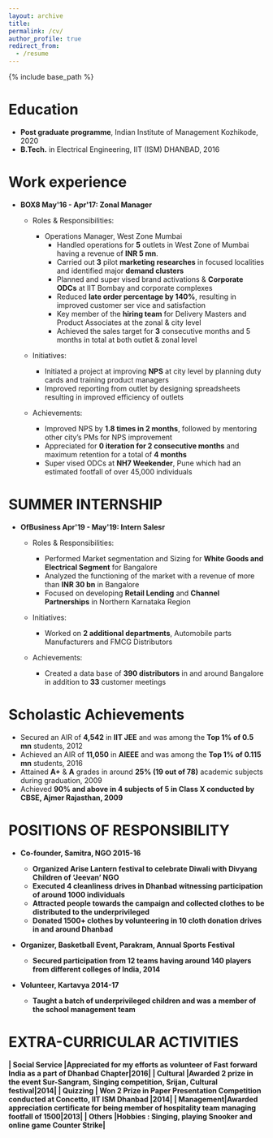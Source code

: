 ```yaml
---
layout: archive
title: 
permalink: /cv/
author_profile: true
redirect_from:
  - /resume
---
```


{% include base_path %}

Education
======
* <b>Post graduate programme</b>, Indian Institute of Management Kozhikode, 2020
* <b>B.Tech.</b> in Electrical Engineering, IIT (ISM) DHANBAD, 2016
  
Work experience
======
* <b> BOX8 May'16 - Apr'17: Zonal Manager </b>
  * Roles & Responsibilities: 
    * Operations Manager, West Zone Mumbai
      * Handled operations for <b>5</b> outlets in West Zone of Mumbai having a revenue of <b>INR 5 mn</b>.
      * Carried out <b>3</b> pilot <b>marketing researches</b> in focused localities and identified major <b>demand clusters</b>
      * Planned and super vised brand activations & <b>Corporate ODCs</b> at IIT Bombay and corporate complexes
      * Reduced <b>late order percentage by 140%</b>, resulting in improved customer ser vice and satisfaction
      * Key member of the <b>hiring team</b> for Delivery Masters and Product Associates at the zonal & city level
      * Achieved the sales target for <b>3</b> consecutive months and 5 months in total at both outlet & zonal level
      
   * Initiatives:
     *  Initiated a project at improving <b>NPS</b> at city level by planning duty cards and training product managers
     *  Improved reporting from outlet by designing spreadsheets resulting in improved efficiency of outlets
     
   * Achievements:
      * Improved NPS by <b>1.8 times in 2 months</b>, followed by mentoring other city’s PMs for NPS improvement
      * Appreciated for <b>0 iteration for 2 consecutive months</b> and maximum retention for a total of <b>4 months</b>
      * Super vised ODCs at <b>NH7 Weekender</b>, Pune which had an estimated footfall of over 45,000 individuals

SUMMER INTERNSHIP
======
* <b> OfBusiness Apr'19 - May'19: Intern Salesr </b>

  * Roles & Responsibilities:
     * Performed Market segmentation and Sizing for <b>White Goods and Electrical Segment</b> for Bangalore
     * Analyzed the functioning of the market with a revenue of more than <b>INR 30 bn</b> in Bangalore
     * Focused on developing <b>Retail Lending</b> and <b>Channel Partnerships</b> in Northern Karnataka Region
     
  * Initiatives:
     * Worked on <b>2 additional departments</b>, Automobile parts Manufacturers and FMCG Distributors
     
  * Achievements:
     * Created a data base of <b>390 distributors</b> in and around Bangalore in addition to <b>33</b> customer meetings


Scholastic Achievements
======
* Secured an AIR of <b>4,542</b> in <b>IIT JEE</b> and was among the <b>Top 1% of 0.5 mn</b> students, 2012
* Achieved an AIR of <b>11,050</b> in <b>AIEEE</b> and was among the <b>Top 1% of 0.115 mn</b> students, 2016
* Attained <b>A+</b> & <b>A</b> grades in around <b>25% (19 out of 78)</b> academic subjects during graduation, 2009
* Achieved <b>90% and above<b> in <b>4 subjects of 5</b> in Class X conducted by CBSE, Ajmer Rajasthan, 2009

POSITIONS OF RESPONSIBILITY
======
* Co-founder, Samitra, NGO                                                                       2015-16
  * Organized Arise Lantern festival to celebrate Diwali with Divyang Children of ‘Jeevan’ NGO
  * Executed <b>4 cleanliness drives</b> in Dhanbad witnessing participation of around <b>1000</b> individuals
  * Attracted people towards the campaign and collected clothes to be distributed to the <b>underprivileged</b>
  * Donated <b>1500+</b> clothes by volunteering in <b>10 cloth donation drives</b> in and around Dhanbad


* Organizer, Basketball Event, Parakram, Annual Sports Festival
  * Secured participation from <b>12 teams</b> having around <b>140 players</b> from different colleges of India, 2014 
 
* Volunteer, Kartavya                                                                            2014-17
  * Taught a batch of <b>underprivileged children</b> and was a member of the school management team      

EXTRA-CURRICULAR ACTIVITIES
======

| <b>Social Service</b> |Appreciated for my efforts as volunteer of Fast forward India as a part of Dhanbad Chapter|2016|
| <b>Cultural</b>  |Awarded <b>2</b> prize in the event <b>Sur-Sangram</b>, Singing competition, Srijan, Cultural festival|2014|
| <b>Quizzing</b> | Won <b>2<b> Prize in Paper Presentation Competition conducted at Concetto, IIT ISM Dhanbad |2014|
| <b>Management</b>|Awarded appreciation certificate for being member of hospitality team managing footfall of <b>1500</b>|2013|
| <b>Others</b> |<b>Hobbies</b> : Singing, playing Snooker and online game Counter Strike|
